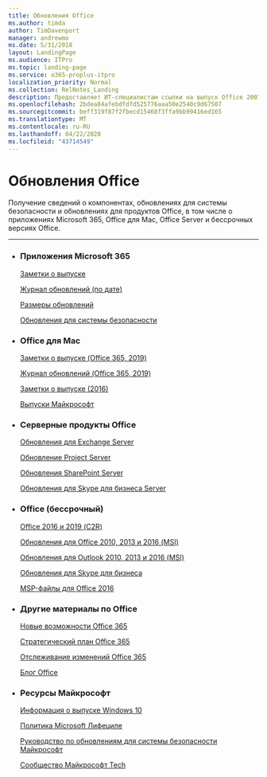 ```yaml
---
title: Обновления Office
ms.author: timda
author: TimDavenport
manager: andrewmo
ms.date: 5/31/2018
layout: LandingPage
ms.audience: ITPro
ms.topic: landing-page
ms.service: o365-proplus-itpro
localization_priority: Normal
ms.collection: RelNotes_Landing
description: Предоставляет ИТ-специалистам ссылки на выпуск Office 2007 для Office 365 профессиональный плюс, Office для Mac, бессрочных Office и Office Server Products
ms.openlocfilehash: 2bdea84afebdfdfd525776aaa50e2540c9d67507
ms.sourcegitcommit: beff319f87f2fbecd15468f3ffa9bb99416ed165
ms.translationtype: MT
ms.contentlocale: ru-RU
ms.lasthandoff: 04/22/2020
ms.locfileid: "43714549"
---
```

# <a name="office-updates"></a>Обновления Office

  
Получение сведений о компонентах, обновлениях для системы безопасности и обновлениях для продуктов Office, в том числе о приложениях Microsoft 365, Office для Mac, Office Server и бессрочных версиях Office.
  

---

<ul class="panelContent cardsW">
    <li>
        <div class="cardSize">
            <div class="cardPadding">
                <div class="card">
                    <div class="cardText">
                        <h3>Приложения Microsoft 365</h3>
                        <p><a href="release-notes-office365-proplus.md">Заметки о выпуске</a></p>
                        <p><a href="update-history-office365-proplus-by-date.md">Журнал обновлений (по дате)</a></p>
                        <p><a href="download-sizes-office365-proplus-updates.md">Размеры обновлений</a></p>
                        <p><a href="office365-proplus-security-updates.md">Обновления для системы безопасности</a></p>
                    </div>
                </div>
            </div>
        </div>
    </li>
    <li>
        <div class="cardSize">
            <div class="cardPadding">
                <div class="card">
                    <div class="cardText">
                        <h3>Office для Mac</h3>
                        <p><a href="release-notes-office-for-mac.md">Заметки о выпуске (Office 365, 2019)</a></p>
                        <p><a href="update-history-office-for-mac.md">Журнал обновлений (Office 365, 2019)</a></p>
                        <p><a href="release-notes-office-2016-mac.md">Заметки о выпуске (2016)</a></p>
                        <p><a href="release-history-microsoft-autoupdate.md">Выпуски Майкрософт</a></p>
                     </div>
                </div>
            </div>
        </div>
    </li>
    <li>
        <div class="cardSize">
            <div class="cardPadding">
                <div class="card">
                    <div class="cardText">
                        <h3>Серверные продукты Office</h3>
                        <p><a href="https://docs.microsoft.com/Exchange/new-features/build-numbers-and-release-dates">Обновления для Exchange Server</a></p>
                        <p><a href="project-server-updates.md">Обновление Project Server</a></p>
                        <p><a href="sharepoint-updates.md">Обновления SharePoint Server</a></p>
                        <p><a href="https://docs.microsoft.com/SkypeForBusiness/sfb-server-updates">Обновления для Skype для бизнеса Server</a></p>
               </div>
                </div>
            </div>
        </div> 
    </li>
</ul>  


<ul class="panelContent cardsW">
    <li>
        <div class="cardSize">
            <div class="cardPadding">
                <div class="card">
                    <div class="cardText">
                        <h3>Office (бессрочный)</h3>
                            <p><a href="update-history-office-2019.md">Office 2016 и 2019 (C2R)</a></p>
                            <p><a href="office-updates-msi.md">Обновления для Office 2010, 2013 и 2016 (MSI)</a></p>
                            <p><a href="outlook-updates-msi.md">Обновления для Outlook 2010, 2013 и 2016 (MSI)</a></p>
                            <p><a href="https://docs.microsoft.com/SkypeForBusiness/sfb-client-updates">Обновления для Skype для бизнеса</a></p>
                            <p><a href="msp-files-office-2016.md">MSP-файлы для Office 2016</a></p>
                    </div>
                </div>
            </div>
        </div>
    </li>
    <li>
        <div class="cardSize">
            <div class="cardPadding">
                <div class="card">
                    <div class="cardText">
                        <h3>Другие материалы по Office</h3>
                            <p><a href="https://support.office.com/article/95c8d81d-08ba-42c1-914f-bca4603e1426">Новые возможности Office 365</a></p>
                            <p><a href="https://www.microsoft.com/microsoft-365/roadmap?rtc=2&filters=O365">Стратегический план Office 365</a></p>
                            <p><a href="https://support.office.com/article/719f4904-cbdd-4889-a0cf-fbd7837dfecd">Отслеживание изменений Office 365</a></p>
                            <p><a href="https://www.microsoft.com/microsoft-365/blog/office/">Блог Office</a></p>
                    </div>
                </div>
            </div>
        </div>
    </li>
    <li>
        <div class="cardSize">
            <div class="cardPadding">
                <div class="card">
                    <div class="cardText">
                        <h3>Ресурсы Майкрософт</h3>
                            <p><a href="https://www.microsoft.com/itpro/windows-10/release-information">Информация о выпуске Windows 10</a></p>
                            <p><a href="https://support.microsoft.com/lifecycle">Политика Microsoft Лифециле</a></p>
                            <p><a href="https://portal.msrc.microsoft.com/">Руководство по обновлениям для системы безопасности Майкрософт</a></p>
                            <p><a href="https://techcommunity.microsoft.com/">Сообщество Майкрософт Tech</a></p>
                    </div>
                </div>
            </div>
        </div>
    </li>
</ul>  
